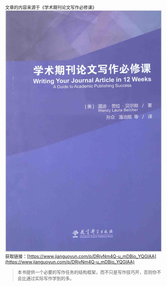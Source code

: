 文章的内容来源于《学术期刊论文写作必修课》
![|350](assets/Pasted%20image%2020250822185622.png)
获取链接：[https://www.jianguoyun.com/p/DRjvNm4Q-u_mDBio_YQGIAA](https://www.jianguoyun.com/p/DRjvNm4Q-u_mDBio_YQGIAA)

>本书提供一个必要的写作任务的结构框架，而不只是写作技巧开，否则你不会比通过实际写作学到的多。